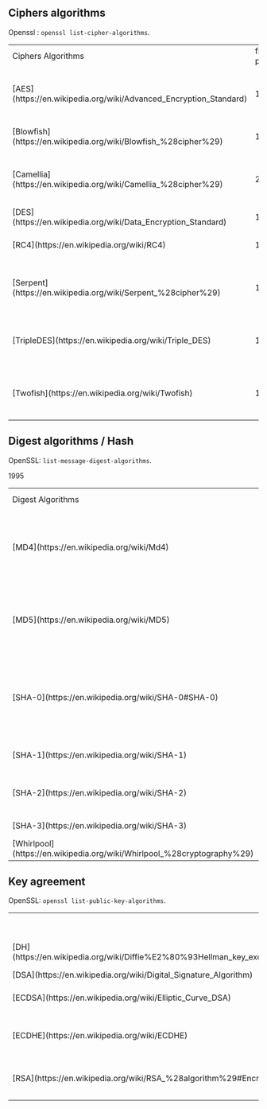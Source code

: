 Ciphers algorithms
-------------------------
Openssl : `openssl list-cipher-algorithms`.
<table class="table table-striped table-bordered table-condensed">
    <tr><td>Ciphers Algorithms</td><td>first published</td><td>Key sizes</td><td>Note</td></tr>
    <tr><td>[AES](https://en.wikipedia.org/wiki/Advanced_Encryption_Standard)</td><td>1998</td><td>128, 192 or 256 bits</td><td>[AES winner](https://en.wikipedia.org/wiki/Advanced_Encryption_Standard_process)</td></tr>
    <tr><td>[Blowfish](https://en.wikipedia.org/wiki/Blowfish_%28cipher%29)</td><td>1993</td><td>32 - 448 bits</td><td>successor: Twofish</td></tr>
    <tr><td>[Camellia](https://en.wikipedia.org/wiki/Camellia_%28cipher%29)</td><td>2000</td><td>128, 192 or 256 bits</td><td></td></tr>
    <tr class="error"><td>[DES](https://en.wikipedia.org/wiki/Data_Encryption_Standard)</td><td> 1977/1979</td><td>56 bits</td><td></td></tr>
    <tr class="error"><td>[RC4](https://en.wikipedia.org/wiki/RC4)</td><td>1987</td><td>40–2,048 bits</td><td></td></tr>
    <tr class="good"><td>[Serpent](https://en.wikipedia.org/wiki/Serpent_%28cipher%29)</td><td>1998</td><td>128, 192 or 256 bits</td><td>[AES finalist](https://en.wikipedia.org/wiki/Advanced_Encryption_Standard_process)</td></tr>
    <tr><td>[TripleDES](https://en.wikipedia.org/wiki/Triple_DES)</td><td>1998</td><td>56, 112 or 168 bits</td><td>a.k.a DES3</td></tr>
    <tr><td>[Twofish](https://en.wikipedia.org/wiki/Twofish)</td><td>1998</td><td>128, 192 or 256 bits</td><td>[AES finalist](https://en.wikipedia.org/wiki/Advanced_Encryption_Standard_process)</td></tr>
</table>

Digest algorithms / Hash
---------------------
OpenSSL: `list-message-digest-algorithms`.
<table class="table table-striped table-bordered table-condensed">
<tr><td>Digest Algorithms</td><td>first published</td><td>Key sizes</td><td>Note</td></tr>
    <tr class="error"><td>[MD4](https://en.wikipedia.org/wiki/Md4)</td><td>1990</td><td>128 bits</td> <td>harmful since 1991, obsolete (collision) since 1995.</td></tr>
    <tr class="error"><td>[MD5](https://en.wikipedia.org/wiki/MD5)</td><td>1992</td><td>128 bits</td> <td>harmful since 1996, obsolete (collision) since 2004.</td></tr>
    <tr class="error"><td>[SHA-0](https://en.wikipedia.org/wiki/SHA-0#SHA-0)</td><td>1993</td><td>160 bits</td> <td>harmful since 1998, obsolete (collision totale) since 2004.</td></tr>
    <tr class="warning"><td>[SHA-1](https://en.wikipedia.org/wiki/SHA-1)</td>1995<td></td><td>160 bits</td> <td>harmful since 2005.</td></tr>
    <tr><td>[SHA-2](https://en.wikipedia.org/wiki/SHA-2)</td><td>2001</td><td>224/256 bits or 384/512 bits</td> <td>-</td></tr>
    <tr><td>[SHA-3](https://en.wikipedia.org/wiki/SHA-3)</td><td>soon?</td><td></td> <td>in progress</td></tr>
    <tr class="good"><td>[Whirlpool](https://en.wikipedia.org/wiki/Whirlpool_%28cryptography%29)</td><td>2000</td><td>512 bits</td> <td></td></tr>
</table>

Key agreement
---------------------------
OpenSSL: `openssl list-public-key-algorithms`.
<table class="table table-striped table-bordered table-condensed">
    <tr><td></td><td>first published</td><td>Key sizes</td><td>Note</td></tr>
    <tr><td>[DH](https://en.wikipedia.org/wiki/Diffie%E2%80%93Hellman_key_exchange)</td><td></td><td></td><td>a.k.a Diffie-Hellman</td></tr>
    <tr><td>[DSA](https://en.wikipedia.org/wiki/Digital_Signature_Algorithm)</td><td>1991</td><td></td><td></td></tr>
    <tr><td>[ECDSA](https://en.wikipedia.org/wiki/Elliptic_Curve_DSA)</td><td></td><td></td><td>Elliptic Curve DSA</td></tr>
    <tr><td>[ECDHE](https://en.wikipedia.org/wiki/ECDHE)</td><td></td><td></td><td> Elliptic Curve Diffie-Hellman</td></tr>
    <tr><td>[RSA](https://en.wikipedia.org/wiki/RSA_%28algorithm%29#Encryption)</td><td>1977</td><td>1,024 to 4,096 bit</td><td></td></tr>
</table>

